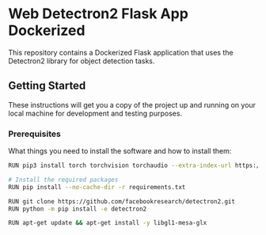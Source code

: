 # Web Detectron2 Flask App Dockerized

This repository contains a Dockerized Flask application that uses the Detectron2 library for object detection tasks.

## Getting Started

These instructions will get you a copy of the project up and running on your local machine for development and testing purposes.

### Prerequisites

What things you need to install the software and how to install them:

```bash
RUN pip3 install torch torchvision torchaudio --extra-index-url https://download.pytorch.org/whl/cu116

# Install the required packages
RUN pip install --no-cache-dir -r requirements.txt

RUN git clone https://github.com/facebookresearch/detectron2.git
RUN python -m pip install -e detectron2

RUN apt-get update && apt-get install -y libgl1-mesa-glx
